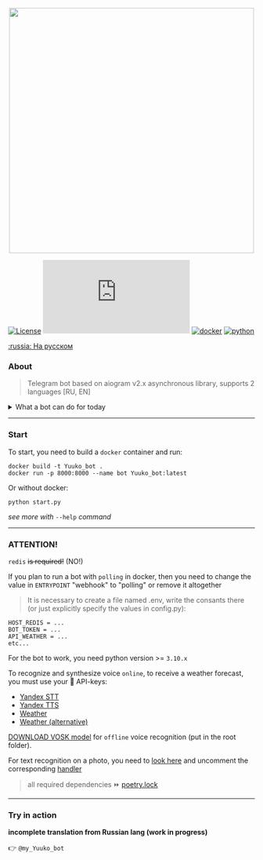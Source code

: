 <p align="center">
  <img alt="" src="https://i.ibb.co/FX1jp6H/preview-logo.webp" width="500px">
</p>

[![License](https://img.shields.io/badge/License-Apache_2.0-blue.svg)](https://github.com/bbt-t/Yuuko/blob/master/LICENSE)
[![Latest release](https://badgen.net/github/release/Naereen/Strapdown.js)](https://github.com/bbt-t/Yuuko/releases/tag/v2.6.3)
[![docker](https://badges.aleen42.com/src/docker.svg)](https://www.docker.com/get-started)
[![python](https://badges.aleen42.com/src/python.svg)](https://www.python.org/downloads/release/python-3102/)

[:russia: На русском](README.md)
### About

>Telegram bot based on aiogram v2.x asynchronous library, supports 2 languages [RU, EN]


<details>
 <summary>What a bot can do for today</summary>
<ul>
  <li>Notify about weather :heavy_check_mark:</li>
  <li>Remind me to do something :heavy_check_mark:</li>
  <li>Save passwords :heavy_check_mark:</li>
  <li>Which days are "good" for a haircut :heavy_check_mark:</li>
  <li>Get a horoscope :heavy_check_mark:</li>
  <li>Recognize text on photo ️:warning:</li>
  <li>Save recipes :heavy_check_mark:</li>
</ul>
</details>

***

### Start
To start, you need to build a `docker` container and run:

    docker build -t Yuuko_bot .
    docker run -p 8000:8000 --name bot Yuuko_bot:latest 

Or without docker:

    python start.py

_see more with_ `--help` _command_

***

### ATTENTION!
`redis` <s>is required!</s> (NO!)

If you plan to run a bot with `polling` in docker, then you need to change the value in `ENTRYPOINT` "webhook" to "polling" or remove it altogether


> It is necessary to create a file named .env, write the consants there (or just explicitly specify the values in config.py):

    HOST_REDIS = ...
    BOT_TOKEN = ...
    API_WEATHER = ...
    etc...
 
For the bot to work, you need python version >= `3.10.x`

To recognize and synthesize voice `online`, to receive a weather forecast, you must use your :key: API-keys:
- [Yandex STT](https://cloud.yandex.ru/docs/speechkit/stt/)
- [Yandex TTS](https://cloud.yandex.ru/docs/speechkit/tts/)
- [Weather](https://openweathermap.org/api)
- [Weather (alternative)](https://developer.accuweather.com)

[DOWNLOAD VOSK model](https://alphacephei.com/vosk/models) for `offline` voice recognition (put in the root folder).

For text recognition on a photo, you need to [look here](https://github.com/bbt-t/what_is_there) and uncomment the corresponding [handler](https://github.com/bbt-t/bot-pet/blob/master/handlers/__init__.py)

> all required dependencies :fast_forward: [poetry.lock](https://github.com/bbt-t/bot-pet-project/blob/master/poetry.lock)

***

### Try in action

__incomplete translation from Russian lang (work in progress)__

👉 `@my_Yuuko_bot`
